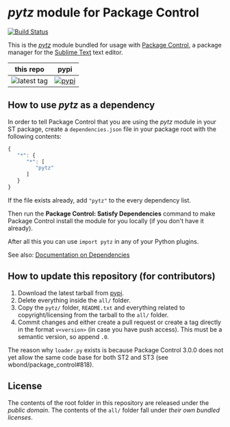 # *pytz* module for Package Control
[![Build Status](https://travis-ci.org/packagecontrol/pytz.png?branch=master)](https://travis-ci.org/packagecontrol/pytz)


This is the *[pytz][]* module
bundled for usage with [Package Control][],
a package manager
for the [Sublime Text][] text editor.


this repo | pypi 
---- | ----
![latest tag](https://img.shields.io/github/tag/packagecontrol/pytz.svg) | [![pypi](https://img.shields.io/pypi/v/pytz.svg)][pypi]


## How to use *pytz* as a dependency

In order to tell Package Control
that you are using the *pytz* module
in your ST package,
create a `dependencies.json` file
in your package root
with the following contents:

```js
{
   "*": {
      "*": [
         "pytz"
      ]
   }
}
```

If the file exists already,
add `"pytz"` to the every dependency list.

Then run the **Package Control: Satisfy Dependencies** command
to make Package Control
install the module for you locally
(if you don't have it already).

After all this
you can use `import pytz`
in any of your Python plugins.

See also:
[Documentation on Dependencies](https://packagecontrol.io/docs/dependencies)


## How to update this repository (for contributors)

1. Download the latest tarball
   from [pypi][].
2. Delete everything inside the `all/` folder.
3. Copy the `pytz/` folder,
   `README.txt`
   and everything related to copyright/licensing
   from the tarball
   to the `all/` folder.
4. Commit changes
   and either create a pull request
   or create a tag directly
   in the format `v<version>`
   (in case you have push access).
   This must be a semantic version,
   so append `.0`.

The reason why `loader.py` exists
is because Package Control 3.0.0
does not yet allow the same code base
for both ST2 and ST3
(see wbond/package_control#818).


## License

The contents of the root folder
in this repository
are released
under the *public domain*.
The contents of the `all/` folder
fall under *their own bundled licenses*.


[pytz]: http://pythonhosted.org/pytz/
[Package Control]: http://packagecontrol.io/
[Sublime Text]: http://sublimetext.com/
[pypi]: https://pypi.python.org/pypi/pytz
